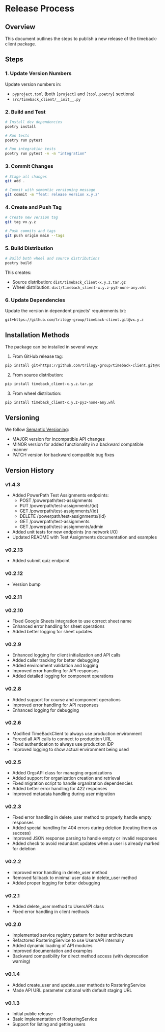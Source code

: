 # Release Process

## Overview
This document outlines the steps to publish a new release of the timeback-client package.

## Steps

### 1. Update Version Numbers
Update version numbers in:
- `pyproject.toml` (both `[project]` and `[tool.poetry]` sections)
- `src/timeback_client/__init__.py`

### 2. Build and Test
```bash
# Install dev dependencies
poetry install

# Run tests
poetry run pytest

# Run integration tests
poetry run pytest -v -m "integration"
```

### 3. Commit Changes
```bash
# Stage all changes
git add .

# Commit with semantic versioning message
git commit -m "feat: release version x.y.z"
```

### 4. Create and Push Tag
```bash
# Create new version tag
git tag vx.y.z

# Push commits and tags
git push origin main --tags
```

### 5. Build Distribution
```bash
# Build both wheel and source distributions
poetry build
```
This creates:
- Source distribution: `dist/timeback_client-x.y.z.tar.gz`
- Wheel distribution: `dist/timeback_client-x.y.z-py3-none-any.whl`

### 6. Update Dependencies
Update the version in dependent projects' requirements.txt:
```
git+https://github.com/trilogy-group/timeback-client.git@vx.y.z
```

## Installation Methods
The package can be installed in several ways:

1. From GitHub release tag:
```bash
pip install git+https://github.com/trilogy-group/timeback-client.git@vx.y.z
```

2. From source distribution:
```bash
pip install timeback_client-x.y.z.tar.gz
```

3. From wheel distribution:
```bash
pip install timeback_client-x.y.z-py3-none-any.whl
```

## Versioning
We follow [Semantic Versioning](https://semver.org/):
- MAJOR version for incompatible API changes
- MINOR version for added functionality in a backward compatible manner
- PATCH version for backward compatible bug fixes

## Version History

### v1.4.3
- Added PowerPath Test Assignments endpoints:
  - POST /powerpath/test-assignments
  - PUT /powerpath/test-assignments/{id}
  - GET /powerpath/test-assignments/{id}
  - DELETE /powerpath/test-assignments/{id}
  - GET /powerpath/test-assignments
  - GET /powerpath/test-assignments/admin
- Added unit tests for new endpoints (no network I/O)
- Updated README with Test Assignments documentation and examples

### v0.2.13
- Added submit quiz endpoint

### v0.2.12
- Version bump

### v0.2.11

### v0.2.10
- Fixed Google Sheets integration to use correct sheet name
- Enhanced error handling for sheet operations
- Added better logging for sheet updates

### v0.2.9
- Enhanced logging for client initialization and API calls
- Added caller tracking for better debugging
- Added environment validation and logging
- Improved error handling for API responses
- Added detailed logging for component operations

### v0.2.8
- Added support for course and component operations
- Improved error handling for API responses
- Enhanced logging for debugging

### v0.2.6
- Modified TimeBackClient to always use production environment
- Forced all API calls to connect to production URL
- Fixed authentication to always use production IDP
- Improved logging to show actual environment being used

### v0.2.5
- Added OrgsAPI class for managing organizations
- Added support for organization creation and retrieval
- Fixed migration script to handle organization dependencies
- Added better error handling for 422 responses
- Improved metadata handling during user migration

### v0.2.3
- Fixed error handling in delete_user method to properly handle empty responses
- Added special handling for 404 errors during deletion (treating them as success)
- Improved JSON response parsing to handle empty or invalid responses
- Added check to avoid redundant updates when a user is already marked for deletion

### v0.2.2
- Improved error handling in delete_user method
- Removed fallback to minimal user data in delete_user method
- Added proper logging for better debugging

### v0.2.1
- Added delete_user method to UsersAPI class
- Fixed error handling in client methods

### v0.2.0
- Implemented service registry pattern for better architecture
- Refactored RosteringService to use UsersAPI internally
- Added dynamic loading of API modules
- Improved documentation and examples
- Backward compatibility for direct method access (with deprecation warning)

### v0.1.4
- Added create_user and update_user methods to RosteringService
- Made API URL parameter optional with default staging URL

### v0.1.3
- Initial public release
- Basic implementation of RosteringService
- Support for listing and getting users 